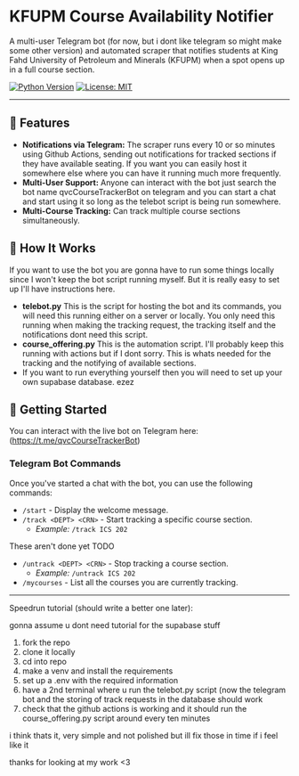 # KFUPM Course Availability Notifier


A multi-user Telegram bot (for now, but i dont like telegram so might make some other version) and automated scraper that notifies students at King Fahd University of Petroleum and Minerals (KFUPM) when a spot opens up in a full course section.

[![Python Version](https://img.shields.io/badge/python-3.11+-blue.svg)](https://www.python.org/downloads/)
[![License: MIT](https://img.shields.io/badge/License-MIT-yellow.svg)](https://opensource.org/licenses/MIT)

---

## 🌟 Features

- **Notifications via Telegram:** The scraper runs every 10 or so minutes using Github Actions, sending out notifications for tracked sections if they have available seating. If you want you can easily host it somewhere else where you can have it running much more frequently.
- **Multi-User Support:** Anyone can interact with the bot just search the bot name qvcCourseTrackerBot on telegram and you can start a chat and start using it so long as the telebot script is being run somewhere.
- **Multi-Course Tracking:** Can track multiple course sections simultaneously.

## 🤖 How It Works

If you want to use the bot you are gonna have to run some things locally since I won't keep the bot script running myself. But it is really easy to set up I'll have instructions here.

- **telebot.py** This is the script for hosting the bot and its commands, you will need this running either on a server or locally. You only need this running when making the tracking request, the tracking itself and the notifications dont need this script.
- **course_offering.py** This is the automation script. I'll probably keep this running with actions but if I dont sorry. This is whats needed for the tracking and the notifying of available sections.
- If you want to run everything yourself then you will need to set up your own supabase database. ezez



## 🚀 Getting Started

You can interact with the live bot on Telegram here: (https://t.me/qvcCourseTrackerBot)

### Telegram Bot Commands

Once you've started a chat with the bot, you can use the following commands:

-   `/start` - Display the welcome message.
-   `/track <DEPT> <CRN>` - Start tracking a specific course section.
    -   *Example:* `/track ICS 202`
 
These aren't done yet TODO
-   `/untrack <DEPT> <CRN>` - Stop tracking a course section.
    -   *Example:* `/untrack ICS 202`
-   `/mycourses` - List all the courses you are currently tracking.

---


Speedrun tutorial (should write a better one later):

gonna assume u dont need tutorial for the supabase stuff
1. fork the repo
2. clone it locally
3. cd into repo
4. make a venv and install the requirements
5. set up a .env with the required information
6. have a 2nd terminal where u run the telebot.py script (now the telegram bot and the storing of track requests in the database should work
7. check that the github actions is working and it should run the course_offering.py script around every ten minutes

i think thats it, very simple and not polished but ill fix those in time if i feel like it

thanks for looking at my work <3



